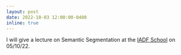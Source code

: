 ```yaml
---
layout: post
date: 2022-10-03 12:00:00-0400
inline: true
---
```


I will give a lecture on Semantic Segmentation at the [IADF School](https://iadf-school.org) on 05/10/22.
